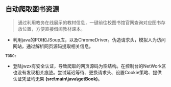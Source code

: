 ## 自动爬取图书资源

> 通过利用教务在线展示的教材信息，一键前往校图书馆官网查询对应图书存放位置，方便直接借阅教材课本。

* 利用java的POI和JSoup库，以及ChromeDriver。伪造请求头，模拟人为访问网站，通过解析网页源码提取相关信息。

`TODO:`

* 登陆jwzx有安全认证，导致爬取的网页源码为空结构。在控制台的NetWork区也没有发现相关痕迹。尝试延迟等待、更换请求头、设置Cookie策略、提供认证凭证均无果 **(src\main\java\getBook)**。
